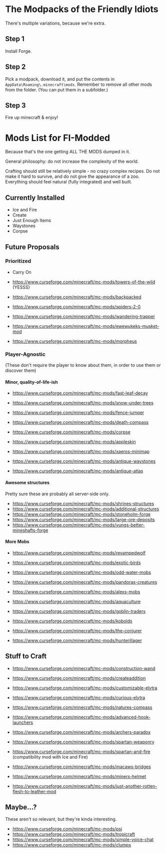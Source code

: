# The Modpacks of the Friendly Idiots

There's multiple variations, because we're extra.

## Step 1
Install Forge.

## Step 2
Pick a modpack, download it, and put the contents in `AppData\Roaming\.minecraft\mods`.  Remember to remove all other mods from the folder. (You can put them in a subfolder.)

## Step 3
Fire up minecraft & enjoy!

# Mods List for FI-Modded

Because that's the one getting ALL THE MODS dumped in it. 

General philosophy: do not increase the complexity of the world. 

Crafting should still be relatively simple - no crazy complex recipes. Do not make it hard to survive, and do not give the appearance of a zoo.  Everything should feel natural (fully integrated) and well built.

## Currently Installed

- Ice and Fire
- Create
- Just Enough Items
- Waystones
- Corpse

## Future Proposals

### Prioritized

- Carry On
- https://www.curseforge.com/minecraft/mc-mods/towers-of-the-wild (YESSS)

- https://www.curseforge.com/minecraft/mc-mods/backpacked
- https://www.curseforge.com/minecraft/mc-mods/spiders-2-0
- https://www.curseforge.com/minecraft/mc-mods/wandering-trapper
- https://www.curseforge.com/minecraft/mc-mods/ewewukeks-musket-mod
- https://www.curseforge.com/minecraft/mc-mods/morpheus

### Player-Agnostic
(These don't require the player to know about them, in order to use them or discover them)

#### Minor, quality-of-life-ish

- https://www.curseforge.com/minecraft/mc-mods/fast-leaf-decay
- https://www.curseforge.com/minecraft/mc-mods/snow-under-trees
- https://www.curseforge.com/minecraft/mc-mods/fence-jumper

- https://www.curseforge.com/minecraft/mc-mods/death-compass
- https://www.curseforge.com/minecraft/mc-mods/corpse

- https://www.curseforge.com/minecraft/mc-mods/appleskin

- https://www.curseforge.com/minecraft/mc-mods/xaeros-minimap
- https://www.curseforge.com/minecraft/mc-mods/antique-waystones
- https://www.curseforge.com/minecraft/mc-mods/antique-atlas

#### Awesome structures
Pretty sure these are probably all server-side only.

- https://www.curseforge.com/minecraft/mc-mods/shrines-structures
- https://www.curseforge.com/minecraft/mc-mods/additional-structures
- https://www.curseforge.com/minecraft/mc-mods/stoneholm-forge
- https://www.curseforge.com/minecraft/mc-mods/large-ore-deposits
- https://www.curseforge.com/minecraft/mc-mods/yungs-better-mineshafts-forge

#### More Mobs

- https://www.curseforge.com/minecraft/mc-mods/revampedwolf
- https://www.curseforge.com/minecraft/mc-mods/exotic-birds

- https://www.curseforge.com/minecraft/mc-mods/odd-water-mobs
- https://www.curseforge.com/minecraft/mc-mods/pandoras-creatures
- https://www.curseforge.com/minecraft/mc-mods/alexs-mobs
- https://www.curseforge.com/minecraft/mc-mods/aquaculture

- https://www.curseforge.com/minecraft/mc-mods/goblin-traders
- https://www.curseforge.com/minecraft/mc-mods/kobolds
- https://www.curseforge.com/minecraft/mc-mods/the-conjurer
- https://www.curseforge.com/minecraft/mc-mods/hunterillager

## Stuff to Craft

- https://www.curseforge.com/minecraft/mc-mods/construction-wand
- https://www.curseforge.com/minecraft/mc-mods/createaddition
- https://www.curseforge.com/minecraft/mc-mods/customizable-elytra
- https://www.curseforge.com/minecraft/mc-mods/curious-elytra

- https://www.curseforge.com/minecraft/mc-mods/natures-compass

- https://www.curseforge.com/minecraft/mc-mods/advanced-hook-launchers
- https://www.curseforge.com/minecraft/mc-mods/archers-paradox
- https://www.curseforge.com/minecraft/mc-mods/spartan-weaponry
- https://www.curseforge.com/minecraft/mc-mods/spartan-and-fire (compatibility mod with Ice and Fire)

- https://www.curseforge.com/minecraft/mc-mods/macaws-bridges
- https://www.curseforge.com/minecraft/mc-mods/miners-helmet
- https://www.curseforge.com/minecraft/mc-mods/just-another-rotten-flesh-to-leather-mod

## Maybe...?
These aren't so relevant, but they're kinda interesting.

- https://www.curseforge.com/minecraft/mc-mods/psi
- https://www.curseforge.com/minecraft/mc-mods/tropicraft
- https://www.curseforge.com/minecraft/mc-mods/simple-voice-chat
- https://www.curseforge.com/minecraft/mc-mods/clumps

